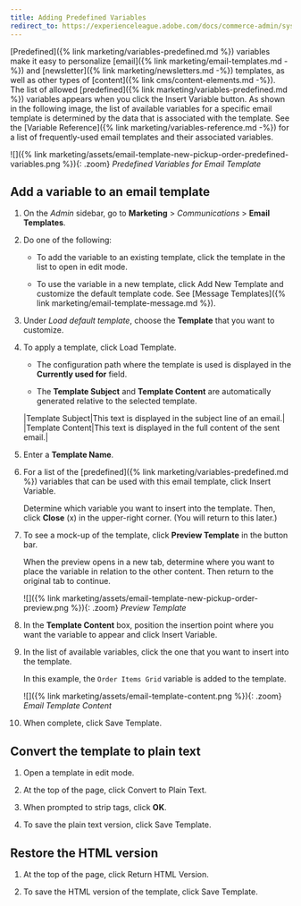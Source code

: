 ```yaml
---
title: Adding Predefined Variables
redirect_to: https://experienceleague.adobe.com/docs/commerce-admin/systems/variables/variables-predefined.html
---
```


[Predefined]({% link marketing/variables-predefined.md %}) variables make it easy to personalize [email]({% link marketing/email-templates.md -%}) and [newsletter]({% link marketing/newsletters.md -%}) templates, as well as other types of [content]({% link cms/content-elements.md -%}). The list of allowed [predefined]({% link marketing/variables-predefined.md %}) variables appears when you click the Insert Variable button. As shown in the following image, the list of available variables for a specific email template is determined by the data that is associated with the template. See the [Variable Reference]({% link marketing/variables-reference.md -%}) for a list of frequently-used email templates and their associated variables.

![]({% link marketing/assets/email-template-new-pickup-order-predefined-variables.png %}){: .zoom}
_Predefined Variables for Email Template_

## Add a variable to an email template

1. On the _Admin_ sidebar, go to **Marketing** > _Communications_ > **Email Templates**.

1. Do one of the following:

    - To add the variable to an existing template, click the template in the list to open in edit mode.

    - To use the variable in a new template, click <span class="btn">Add New Template</span> and customize the default template code. See [Message Templates]({% link marketing/email-template-message.md %}).

1. Under _Load default template_, choose the **Template** that you want to customize.

1. To apply a template, click <span class="btn">Load Template</span>.

    - The configuration path where the template is used is displayed in the **Currently used for** field.

    - The **Template Subject** and **Template Content** are automatically generated relative to the selected template.

    |Template Subject|This text is displayed in the subject line of an email.|
    |Template Content|This text is displayed in the full content of the sent email.|

1. Enter a **Template Name**.

1. For a list of the [predefined]({% link marketing/variables-predefined.md %}) variables that can be used with this email template, click <span class="btn">Insert Variable</span>.

   Determine which variable you want to insert into the template. Then, click **Close** (x) in the upper-right corner. (You will return to this later.)

1. To see a mock-up of the template, click **Preview Template** in the button bar.

   When the preview opens in a new tab, determine where you want to place the variable in relation to the other content. Then return to the original tab to continue.

   ![]({% link marketing/assets/email-template-new-pickup-order-preview.png %}){: .zoom}
   _Preview Template_

1. In the **Template Content** box, position the insertion point where you want the variable to appear and click <span class="btn">Insert Variable</span>.

1. In the list of available variables, click the one that you want to insert into the template.

   In this example, the `Order Items Grid` variable is added to the template.

   ![]({% link marketing/assets/email-template-content.png %}){: .zoom}
   _Email Template Content_

1. When complete, click <span class="btn">Save Template</span>.

## Convert the template to plain text

1. Open a template in edit mode.

1. At the top of the page, click <span class="btn">Convert to Plain Text</span>.

1. When prompted to strip tags, click **OK**.

1. To save the plain text version, click <span class="btn">Save Template</span>.

## Restore the HTML version

1. At the top of the page, click <span class="btn">Return HTML Version</span>.

1. To save the HTML version of the template, click <span class="btn">Save Template</span>.